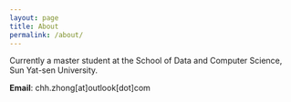 ```yaml
---
layout: page
title: About
permalink: /about/
---
```


Currently a master student at the School of Data and Computer Science, Sun Yat-sen University.

**Email**: chh.zhong[at]outlook[dot]com
